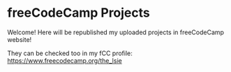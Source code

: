 # freeCodeCamp Projects

Welcome! Here will be republished my uploaded projects in freeCodeCamp website!

They can be checked too in my fCC profile: https://www.freecodecamp.org/the_lsie
